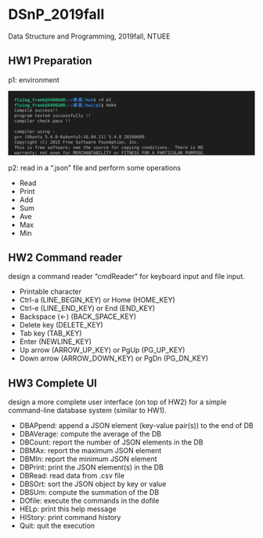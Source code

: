 # DSnP_2019fall #
Data Structure and Programming, 2019fall, NTUEE

## HW1 Preparation ##
p1: environment

![](hw1/p1/p1.png)

p2: read in a “.json” file and perform some operations
* Read 
* Print
* Add
* Sum
* Ave
* Max
* Min

## HW2 Command reader ##
design a command reader “cmdReader” for keyboard input and file input.
* Printable character
* Ctrl-a (LINE_BEGIN_KEY) or Home (HOME_KEY)
* Ctrl-e (LINE_END_KEY) or End (END_KEY)
* Backspace (<-) (BACK_SPACE_KEY)
* Delete key (DELETE_KEY)
* Tab key (TAB_KEY)
* Enter  (NEWLINE_KEY)
* Up arrow (ARROW_UP_KEY) or PgUp (PG_UP_KEY)
* Down arrow (ARROW_DOWN_KEY) or PgDn (PG_DN_KEY)

## HW3 Complete UI ##
design a more complete user interface (on top of HW2) for a simple command-line database system (similar to HW1).
* DBAPpend: append a JSON element (key-value pair(s)) to the end of DB
* DBAVerage: compute the average of the DB
* DBCount: report the number of JSON elements in the DB
* DBMAx: report the maximum JSON element
* DBMIn: report the minimum JSON element
* DBPrint: print the JSON element(s) in the DB
* DBRead: read data from .csv file
* DBSOrt: sort the JSON object by key or value
* DBSUm: compute the summation of the DB
* DOfile: execute the commands in the dofile
* HELp: print this help message
* HIStory: print command history
* Quit: quit the execution
